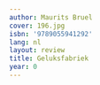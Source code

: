 ```yaml
---
author: Maurits Bruel
cover: 196.jpg
isbn: '9789055941292'
lang: nl
layout: review
title: Geluksfabriek
year: 0
---
```


